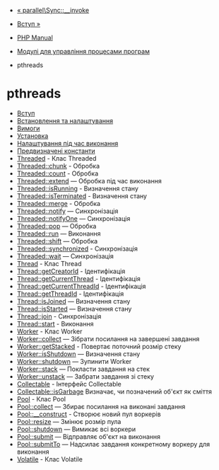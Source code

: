 - [« parallel\Sync::\_\_invoke](parallel-sync.invoke.md)
- [Вступ »](intro.pthreads.md)

- [PHP Manual](index.md)
- [Модулі для управління процесами програм](refs.fileprocess.process.md)
- pthreads

# pthreads

- [Вступ](intro.pthreads.md)
- [Встановлення та налаштування](pthreads.setup.md)
- [Вимоги](pthreads.requirements.md)
- [Установка](pthreads.installation.md)
- [Налаштування під час виконання](pthreads.configuration.md)
- [Предвизначені константи](pthreads.constants.md)
- [Threaded](class.threaded.md) - Клас Threaded
- [Threaded::chunk](threaded.chunk.md) - Обробка
- [Threaded::count](threaded.count.md) - Обробка
- [Threaded::extend](threaded.extend.md) — Обробка під час
виконання
- [Threaded::isRunning](thread.isrunning.md) - Визначення
стану
- [Threaded::isTerminated](threaded.isterminated.md) -
Визначення стану
- [Threaded::merge](threaded.merge.md) - Обробка
- [Threaded::notify](threaded.notify.md) — Синхронізація
- [Threaded::notifyOne](threaded.notifyone.md) — Синхронізація
- [Threaded::pop](threaded.pop.md) — Обробка
- [Threaded::run](threaded.run.md) — Виконання
- [Threaded::shift](threaded.shift.md) — Обробка
- [Threaded::synchronized](threaded.synchronized.md) -
Синхронізація
- [Threaded::wait](threaded.wait.md) — Синхронізація
- [Thread](class.thread.md) - Клас Thread
- [Thread::getCreatorId](thread.getcreatorid.md) - Ідентифікація
- [Thread::getCurrentThread](thread.getcurrentthread.md) -
Ідентифікація
- [Thread::getCurrentThreadId](thread.getcurrentthreadid.md) -
Ідентифікація
- [Thread::getThreadId](thread.getthreadid.md) - Ідентифікація
- [Thread::isJoined](thread.isjoined.md) — Визначення стану
- [Thread::isStarted](thread.isstarted.md) — Визначення
стану
- [Thread::join](thread.join.md) - Синхронізація
- [Thread::start](thread.start.md) - Виконання
- [Worker](class.worker.md) - Клас Worker
- [Worker::collect](worker.collect.md) — Зібрати посилання на
завершені завдання
- [Worker::getStacked](worker.getstacked.md) - Повертає
поточний розмір стеку
- [Worker::isShutdown](worker.isshutdown.md) — Визначення
стану
- [Worker::shutdown](worker.shutdown.md) — Зупинити Worker
- [Worker::stack](worker.stack.md) — Покласти завдання на стек
- [Worker::unstack](worker.unstack.md) — Забрати завдання зі стеку
- [Collectable](class.collectable.md) - Інтерфейс Collectable
- [Collectable::isGarbage](collectable.isgarbage.md)
Визначає, чи позначений об'єкт як сміття
- [Pool](class.pool.md) - Клас Pool
- [Pool::collect](pool.collect.md) — Збирає посилання на
виконані завдання
- [Pool::\_\_construct](pool.construct.md) - Створює новий пул
воркерів
- [Pool::resize](pool.resize.md) — Змінює розмір пула
- [Pool::shutdown](pool.shutdown.md) — Вимикає всі воркери
- [Pool::submit](pool.submit.md) — Відправляє об'єкт на
виконання
- [Pool::submitTo](pool.submitTo.md) — Надсилає завдання
конкретному воркеру для виконання
- [Volatile](class.volatile.md) - Клас Volatile
